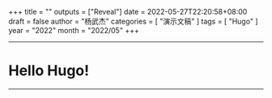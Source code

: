 +++
title = ""
outputs = ["Reveal"]
date = 2022-05-27T22:20:58+08:00
draft = false
author = "杨武杰"
categories = [ "演示文稿" ]
tags = [ "Hugo" ]
year = "2022"
month = "2022/05"
+++

---

# Hello Hugo!

---